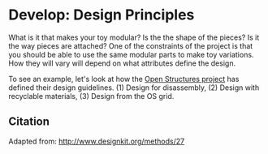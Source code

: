 # Develop: Design Principles

What is it that makes your toy modular? Is the the shape of the pieces? Is it the way pieces are attached? One of the constraints of the project is that you should be able to use the same modular parts to make toy variations. How they will vary will depend on what attributes define the design.

To see an example, let's look at how the [Open Structures project](http://beta.openstructures.net/pages/9) has defined their design guidelines. (1) Design for disassembly, (2) Design with recyclable materials, (3) Design from the OS grid.

## Citation
Adapted from: http://www.designkit.org/methods/27